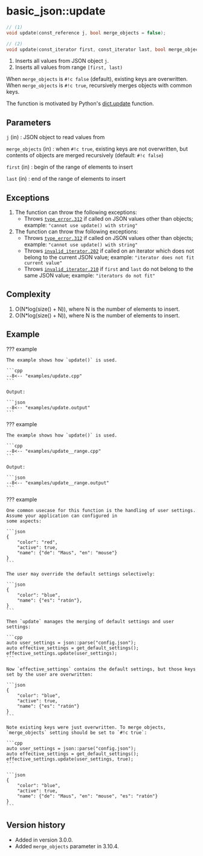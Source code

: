 # basic_json::update

```cpp
// (1)
void update(const_reference j, bool merge_objects = false);

// (2)
void update(const_iterator first, const_iterator last, bool merge_objects = false);
```

1. Inserts all values from JSON object `j`.
2. Inserts all values from range `[first, last)`

When `merge_objects` is `#!c false` (default), existing keys are overwritten. When `merge_objects` is `#!c true`,
recursively merges objects with common keys.

The function is motivated by Python's [dict.update](https://docs.python.org/3.6/library/stdtypes.html#dict.update)
function.

## Parameters

`j` (in)
:   JSON object to read values from

`merge_objects` (in)
:   when `#!c true`, existing keys are not overwritten, but contents of objects are merged recursively (default:
    `#!c false`)

`first` (in)
:   begin of the range of elements to insert

`last` (in)
:   end of the range of elements to insert

## Exceptions

1. The function can throw the following exceptions:
    - Throws [`type_error.312`](../../home/exceptions.md#jsonexceptiontype_error312) if called on JSON values other than
      objects; example: `"cannot use update() with string"`
2. The function can throw thw following exceptions:
    - Throws [`type_error.312`](../../home/exceptions.md#jsonexceptiontype_error312) if called on JSON values other than
      objects; example: `"cannot use update() with string"`
    - Throws [`invalid_iterator.202`](../../home/exceptions.md#jsonexceptioninvalid_iterator202) if called on an
      iterator which does not belong to the current JSON value; example: `"iterator does not fit current value"`
    - Throws [`invalid_iterator.210`](../../home/exceptions.md#jsonexceptioninvalid_iterator210) if `first` and `last`
      do not belong to the same JSON value; example: `"iterators do not fit"`

## Complexity

1. O(N*log(size() + N)), where N is the number of elements to insert.
2. O(N*log(size() + N)), where N is the number of elements to insert.

## Example

??? example

    The example shows how `update()` is used.
    
    ```cpp
    --8<-- "examples/update.cpp"
    ```
    
    Output:
    
    ```json
    --8<-- "examples/update.output"
    ```

??? example

    The example shows how `update()` is used.
    
    ```cpp
    --8<-- "examples/update__range.cpp"
    ```
    
    Output:
    
    ```json
    --8<-- "examples/update__range.output"
    ```

??? example

    One common usecase for this function is the handling of user settings. Assume your application can configured in
    some aspects:

    ```json
    {
        "color": "red",
        "active": true,
        "name": {"de": "Maus", "en": "mouse"}
    }
    ```

    The user may override the default settings selectively:

    ```json
    {
        "color": "blue",
        "name": {"es": "ratón"},
    }
    ```

    Then `update` manages the merging of default settings and user settings:
 
    ```cpp
    auto user_settings = json::parse("config.json");
    auto effective_settings = get_default_settings();
    effective_settings.update(user_settings);
    ```
    
    Now `effective_settings` contains the default settings, but those keys set by the user are overwritten:

    ```json
    {
        "color": "blue",
        "active": true,
        "name": {"es": "ratón"}
    }
    ```

    Note existing keys were just overwritten. To merge objects, `merge_objects` setting should be set to `#!c true`:
    
    ```cpp
    auto user_settings = json::parse("config.json");
    auto effective_settings = get_default_settings();
    effective_settings.update(user_settings, true);
    ```

    ```json
    {
        "color": "blue",
        "active": true,
        "name": {"de": "Maus", "en": "mouse", "es": "ratón"}
    }
    ```

## Version history

- Added in version 3.0.0.
- Added `merge_objects` parameter in 3.10.4.
